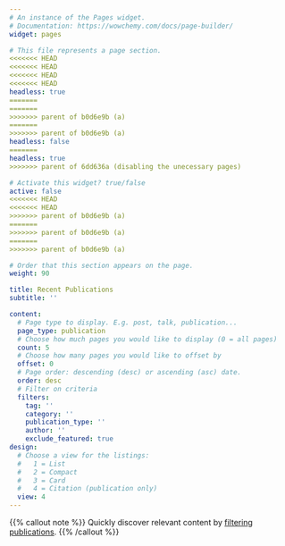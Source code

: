 ```yaml
---
# An instance of the Pages widget.
# Documentation: https://wowchemy.com/docs/page-builder/
widget: pages

# This file represents a page section.
<<<<<<< HEAD
<<<<<<< HEAD
<<<<<<< HEAD
<<<<<<< HEAD
headless: true
=======
=======
>>>>>>> parent of b0d6e9b (a)
=======
>>>>>>> parent of b0d6e9b (a)
headless: false
=======
headless: true
>>>>>>> parent of 6dd636a (disabling the unecessary pages)

# Activate this widget? true/false
active: false
<<<<<<< HEAD
<<<<<<< HEAD
>>>>>>> parent of b0d6e9b (a)
=======
>>>>>>> parent of b0d6e9b (a)
=======
>>>>>>> parent of b0d6e9b (a)

# Order that this section appears on the page.
weight: 90

title: Recent Publications
subtitle: ''

content:
  # Page type to display. E.g. post, talk, publication...
  page_type: publication
  # Choose how much pages you would like to display (0 = all pages)
  count: 5
  # Choose how many pages you would like to offset by
  offset: 0
  # Page order: descending (desc) or ascending (asc) date.
  order: desc
  # Filter on criteria
  filters:
    tag: ''
    category: ''
    publication_type: ''
    author: ''
    exclude_featured: true
design:
  # Choose a view for the listings:
  #   1 = List
  #   2 = Compact
  #   3 = Card
  #   4 = Citation (publication only)
  view: 4
---
```


{{% callout note %}}
Quickly discover relevant content by [filtering publications](./publication/).
{{% /callout %}}
